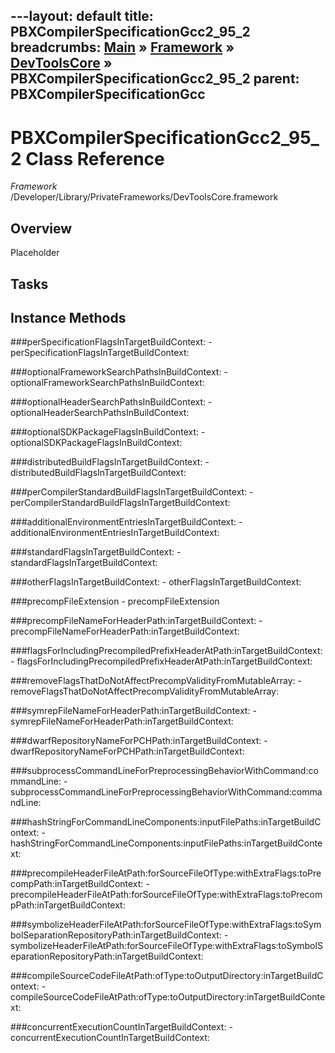 ---layout: default
title: PBXCompilerSpecificationGcc2_95_2
breadcrumbs: <a href="/index.html">Main</a> &raquo; <a href="/Frameworks.html">Framework</a> &raquo; <a href="/Frameworks/DevToolsCore.html">DevToolsCore</a> &raquo; PBXCompilerSpecificationGcc2_95_2
parent: PBXCompilerSpecificationGcc 
---
# PBXCompilerSpecificationGcc2_95_2 Class Reference

*Framework* /Developer/Library/PrivateFrameworks/DevToolsCore.framework

## Overview

Placeholder

## Tasks

## Instance Methods

<a name="-perSpecificationFlagsInTargetBuildContext:"></a>
###perSpecificationFlagsInTargetBuildContext:
    - perSpecificationFlagsInTargetBuildContext:

<a name="-optionalFrameworkSearchPathsInBuildContext:"></a>
###optionalFrameworkSearchPathsInBuildContext:
    - optionalFrameworkSearchPathsInBuildContext:

<a name="-optionalHeaderSearchPathsInBuildContext:"></a>
###optionalHeaderSearchPathsInBuildContext:
    - optionalHeaderSearchPathsInBuildContext:

<a name="-optionalSDKPackageFlagsInBuildContext:"></a>
###optionalSDKPackageFlagsInBuildContext:
    - optionalSDKPackageFlagsInBuildContext:

<a name="-distributedBuildFlagsInTargetBuildContext:"></a>
###distributedBuildFlagsInTargetBuildContext:
    - distributedBuildFlagsInTargetBuildContext:

<a name="-perCompilerStandardBuildFlagsInTargetBuildContext:"></a>
###perCompilerStandardBuildFlagsInTargetBuildContext:
    - perCompilerStandardBuildFlagsInTargetBuildContext:

<a name="-additionalEnvironmentEntriesInTargetBuildContext:"></a>
###additionalEnvironmentEntriesInTargetBuildContext:
    - additionalEnvironmentEntriesInTargetBuildContext:

<a name="-standardFlagsInTargetBuildContext:"></a>
###standardFlagsInTargetBuildContext:
    - standardFlagsInTargetBuildContext:

<a name="-otherFlagsInTargetBuildContext:"></a>
###otherFlagsInTargetBuildContext:
    - otherFlagsInTargetBuildContext:

<a name="-precompFileExtension"></a>
###precompFileExtension
    - precompFileExtension

<a name="-precompFileNameForHeaderPath:inTargetBuildContext:"></a>
###precompFileNameForHeaderPath:inTargetBuildContext:
    - precompFileNameForHeaderPath:inTargetBuildContext:

<a name="-flagsForIncludingPrecompiledPrefixHeaderAtPath:inTargetBuildContext:"></a>
###flagsForIncludingPrecompiledPrefixHeaderAtPath:inTargetBuildContext:
    - flagsForIncludingPrecompiledPrefixHeaderAtPath:inTargetBuildContext:

<a name="-removeFlagsThatDoNotAffectPrecompValidityFromMutableArray:"></a>
###removeFlagsThatDoNotAffectPrecompValidityFromMutableArray:
    - removeFlagsThatDoNotAffectPrecompValidityFromMutableArray:

<a name="-symrepFileNameForHeaderPath:inTargetBuildContext:"></a>
###symrepFileNameForHeaderPath:inTargetBuildContext:
    - symrepFileNameForHeaderPath:inTargetBuildContext:

<a name="-dwarfRepositoryNameForPCHPath:inTargetBuildContext:"></a>
###dwarfRepositoryNameForPCHPath:inTargetBuildContext:
    - dwarfRepositoryNameForPCHPath:inTargetBuildContext:

<a name="-subprocessCommandLineForPreprocessingBehaviorWithCommand:commandLine:"></a>
###subprocessCommandLineForPreprocessingBehaviorWithCommand:commandLine:
    - subprocessCommandLineForPreprocessingBehaviorWithCommand:commandLine:

<a name="-hashStringForCommandLineComponents:inputFilePaths:inTargetBuildContext:"></a>
###hashStringForCommandLineComponents:inputFilePaths:inTargetBuildContext:
    - hashStringForCommandLineComponents:inputFilePaths:inTargetBuildContext:

<a name="-precompileHeaderFileAtPath:forSourceFileOfType:withExtraFlags:toPrecompPath:inTargetBuildContext:"></a>
###precompileHeaderFileAtPath:forSourceFileOfType:withExtraFlags:toPrecompPath:inTargetBuildContext:
    - precompileHeaderFileAtPath:forSourceFileOfType:withExtraFlags:toPrecompPath:inTargetBuildContext:

<a name="-symbolizeHeaderFileAtPath:forSourceFileOfType:withExtraFlags:toSymbolSeparationRepositoryPath:inTargetBuildContext:"></a>
###symbolizeHeaderFileAtPath:forSourceFileOfType:withExtraFlags:toSymbolSeparationRepositoryPath:inTargetBuildContext:
    - symbolizeHeaderFileAtPath:forSourceFileOfType:withExtraFlags:toSymbolSeparationRepositoryPath:inTargetBuildContext:

<a name="-compileSourceCodeFileAtPath:ofType:toOutputDirectory:inTargetBuildContext:"></a>
###compileSourceCodeFileAtPath:ofType:toOutputDirectory:inTargetBuildContext:
    - compileSourceCodeFileAtPath:ofType:toOutputDirectory:inTargetBuildContext:

<a name="-concurrentExecutionCountInTargetBuildContext:"></a>
###concurrentExecutionCountInTargetBuildContext:
    - concurrentExecutionCountInTargetBuildContext:


